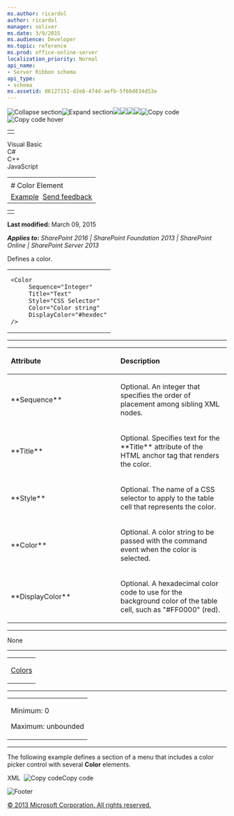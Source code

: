 ```yaml
---
ms.author: ricardol
author: ricardol
manager: soliver
ms.date: 3/9/2015
ms.audience: Developer
ms.topic: reference
ms.prod: office-online-server
localization_priority: Normal
api_name:
- Server Ribbon schema
api_type:
- schema
ms.assetid: 86127151-d2e8-474d-aefb-5f66d834d53e
---
```


![Collapse
section](../icons/collapse_all.gif "Collapse section")![Expand
section](../icons/expand_all.gif "Expand section")![](../icons/collapse_all.gif)![](../icons/expand_all.gif)![](../icons/dropdown.gif)![](../icons/dropdownHover.gif)![Copy
code](../icons/copycode.gif "Copy code")![Copy code
hover](../icons/copycodeHighlight.gif "Copy code hover")
<table>
<tbody>
<tr class="odd">
<td align="left"></td>
</tr>
</tbody>
</table>

Visual Basic  
C\#  
C++  
JavaScript  

<table>
<tbody>
<tr class="odd">
<td align="left"><span id="runningHeaderText"></span></td>
</tr>
<tr class="even">
<td align="left"># Color Element</td>
</tr>
<tr class="odd">
<td align="left"><a href="#exampleToggle">Example</a>  <span id="headfeedbackarea" class="feedbackhead"><a href="javascript:SubmitFeedback(&#39;docthis@Microsoft.com&#39;,&#39;&#39;,&#39;&#39;,&#39;&#39;,&#39;1.0.18082.1225&#39;,&#39;%0\dThank%20you%20for%20your%20feedback.%20The%20developer%20writing%20teams%20use%20your%20feedback%20to%20improve%20documentation.%20While%20we%20are%20reviewing%20your%20feedback,%20we%20may%20send%20you%20e-mail%20to%20ask%20for%20clarification%20or%20feedback%20on%20a%20solution.%20We%20do%20not%20use%20your%20e-mail%20address%20for%20any%20other%20purpose%20and%20we%20delete%20it%20after%20we%20finish%20our%20review.%0\AFor%20further%20information%20about%20the%20privacy%20policies%20of%20Microsoft,%20please%20see%20http://privacy.microsoft.com/en-us/default.aspx.%0\A%0\d&#39;,&#39;Customer%20feedback&#39;);">Send feedback</a></span></td>
</tr>
</tbody>
</table>

<table>
<colgroup>
<col width="100%" />
</colgroup>
<tbody>
<tr class="odd">
<td align="left"></td>
</tr>
</tbody>
</table>

**Last modified:** March 09, 2015

***Applies to:** SharePoint 2016 | SharePoint Foundation 2013 |
SharePoint Online | SharePoint Server 2013*

Defines a color.

<span codelanguage="other"></span>
<table>
<colgroup>
<col width="100%" />
</colgroup>
<tbody>
<tr class="odd">
<td align="left"><pre><code>&lt;Color
     Sequence=&quot;Integer&quot;
     Title=&quot;Text&quot;
     Style=&quot;CSS Selector&quot;
     Color=&quot;Color string&quot;
     DisplayColor=&quot;#hexdec&quot;
/&gt;</code></pre></td>
</tr>
</tbody>
</table>


-----------------------------------------------------------------------------------------------------------------------------------------------------------------------------------------------

<table>
<colgroup>
<col width="50%" />
<col width="50%" />
</colgroup>
<thead>
<tr class="header">
<th align="left"><p>Attribute</p></th>
<th align="left"><p>Description</p></th>
</tr>
</thead>
<tbody>
<tr class="odd">
<td align="left"><p>**Sequence**</p></td>
<td align="left"><p>Optional. An integer that specifies the order of placement among sibling XML nodes.</p></td>
</tr>
<tr class="even">
<td align="left"><p>**Title**</p></td>
<td align="left"><p>Optional. Specifies text for the **Title** attribute of the HTML anchor tag that renders the color.</p></td>
</tr>
<tr class="odd">
<td align="left"><p>**Style**</p></td>
<td align="left"><p>Optional. The name of a CSS selector to apply to the table cell that represents the color.</p></td>
</tr>
<tr class="even">
<td align="left"><p>**Color**</p></td>
<td align="left"><p>Optional. A color string to be passed with the command event when the color is selected.</p></td>
</tr>
<tr class="odd">
<td align="left"><p>**DisplayColor**</p></td>
<td align="left"><p>Optional. A hexadecimal color code to use for the background color of the table cell, such as &quot;#FF0000&quot; (red).</p></td>
</tr>
</tbody>
</table>


---------------------------------------------------------------------------------------------------------------------------------------------------------------------------------------------------

None


----------------------------------------------------------------------------------------------------------------------------------------------------------------------------------------------------

<table>
<colgroup>
<col width="100%" />
</colgroup>
<tbody>
<tr class="odd">
<td align="left"><p><a href="colors-element.htm">Colors</a></p></td>
</tr>
</tbody>
</table>


------------------------------------------------------------------------------------------------------------------------------------------------------------------------------------------------

<table>
<colgroup>
<col width="100%" />
</colgroup>
<tbody>
<tr class="odd">
<td align="left"><p>Minimum: 0</p>
<p>Maximum: unbounded</p></td>
</tr>
</tbody>
</table>


------------------------------------------------------------------------------------------------------------------------------------------------------------------------------------------

The following example defines a section of a menu that includes a color
picker control with several **Color** elements.

<span codelanguage="xmlLang"></span>
XML 
<span class="copyCode" onclick="CopyCode(this)"
onkeypress="CopyCode_CheckKey(this, event)"
onmouseover="ChangeCopyCodeIcon(this)"
onmouseout="ChangeCopyCodeIcon(this)" tabindex="0">![Copy
code](../icons/copycode.gif "Copy code")Copy code</span>
    <MenuSection
        Id="fontColor"
        Title="Standard Colors">
        <Controls Id="Font.Color.Menu.Controls">
            <ColorPicker
                Id="fontColor"
                Command="FontColor">
                <Colors>
                    <Color Color="0000C0" Title="Dark Red" DisplayColor="#C00000"/>
                    <Color Color="0000FF" Title="Red" DisplayColor="#FF0000" />
                    <Color Color="00C0FF" Title="Orange" DisplayColor="#FFC000"/>
                    <Color Color="00FFFF" Title="Yellow" DisplayColor="#FFFF00" />
                    <Color Color="50D092" Title="Light Green" DisplayColor="#92D050"/>
                    <Color Color="50B000" Title="Dark Green" DisplayColor="#00B050"/>
                    <Color Color="F0B000" Title="Light Blue" DisplayColor="#00B0F0"/>
                    <Color Color="C07000" Title="Blue" DisplayColor="#0070C0"/>
                    <Color Color="602000" Title="Dark Blue" DisplayColor="#002060" />
                    <Color Color="A03070" Title="Purple" DisplayColor="#7030A0"/>
                </Colors>
            </ColorPicker>
        </Controls>
    </MenuSection>

![Footer](../icons/footer.gif "Footer")

[© 2013 Microsoft Corporation. All rights
reserved.](office-2013-documentation-copyright-notice.htm)



